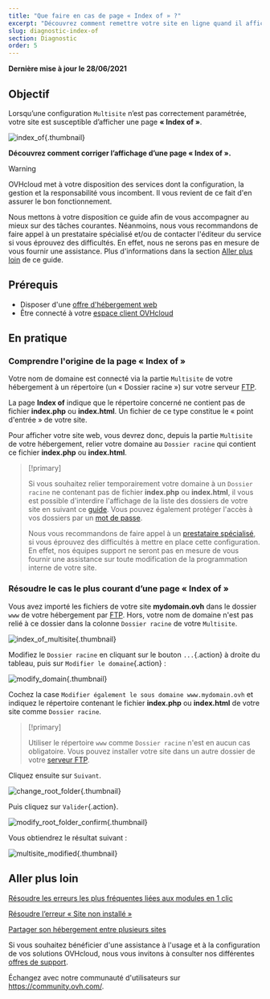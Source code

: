 ```yaml
---
title: "Que faire en cas de page « Index of » ?"
excerpt: "Découvrez comment remettre votre site en ligne quand il affiche une page « Index of »"
slug: diagnostic-index-of
section: Diagnostic
order: 5
---
```


**Dernière mise à jour le 28/06/2021**

## Objectif

Lorsqu’une configuration `Multisite` n’est pas correctement paramétrée, votre site est susceptible d’afficher une page **« Index of »**.

![index_of](images/index_of.png){.thumbnail}

**Découvrez comment corriger l’affichage d’une page « Index of ».**

> [!warning]
>
> OVHcloud met à votre disposition des services dont la configuration, la gestion et la responsabilité vous incombent. Il vous revient de ce fait d'en assurer le bon fonctionnement.
>
> Nous mettons à votre disposition ce guide afin de vous accompagner au mieux sur des tâches courantes. Néanmoins, nous vous recommandons de faire appel à un prestataire spécialisé et/ou de contacter l'éditeur du service si vous éprouvez des difficultés. En effet, nous ne serons pas en mesure de vous fournir une assistance. Plus d'informations dans la section [Aller plus loin](#aller-plus-loin) de ce guide.
>

## Prérequis

- Disposer d'une [offre d'hébergement web](https://www.ovh.com/ca/fr/hebergement-web/)
- Être connecté à votre [espace client OVHcloud](https://ca.ovh.com/auth/?action=gotomanager&from=https://www.ovh.com/ca/fr/&ovhSubsidiary=qc)

## En pratique

### Comprendre l'origine de la page « Index of »

Votre nom de domaine est connecté via la partie `Multisite` de votre hébergement à un répertoire (un « Dossier racine ») sur votre serveur [FTP](../connexion-espace-stockage-ftp-hebergement-web/).

La page **Index of** indique que le répertoire concerné ne contient pas de fichier **index.php** ou **index.html**. Un fichier de ce type constitue le « point d'entrée » de votre site.

Pour afficher votre site web, vous devrez donc, depuis la partie `Multisite` de votre hébergement, relier votre domaine au `Dossier racine` qui contient ce fichier **index.php** ou **index.html**.

> [!primary]
>
> Si vous souhaitez relier temporairement votre domaine à un `Dossier racine` ne contenant pas de fichier **index.php** ou **index.html**, il vous est possible d'interdire l'affichage de la liste des dossiers de votre site en suivant ce [guide](../mutualise-htaccess-les-autres-operations-realisables-avec-des-fichiers-htaccess/#empecher-le-listage-du-contenu-dun-repertoire). Vous pouvez également protéger l'accès à vos dossiers par un [mot de passe](../mutualise-htaccess-comment-proteger-lacces-a-un-repertoire-par-une-authentification/).
>
> Nous vous recommandons de faire appel à un [prestataire spécialisé](https://partner.ovhcloud.com/fr/directory/), si vous éprouvez des difficultés à mettre en place cette configuration. En effet, nos équipes support ne seront pas en mesure de vous fournir une assistance sur toute modification de la programmation interne de votre site.

### Résoudre le cas le plus courant d’une page « Index of »

Vous avez importé les fichiers de votre site **mydomain.ovh** dans le dossier `www` de votre hébergement par [FTP](../connexion-espace-stockage-ftp-hebergement-web/). Hors, votre nom de domaine n'est pas relié à ce dossier dans la colonne `Dossier racine` de votre `Multisite`.

![index_of_multisite](images/index_of_multisite.png){.thumbnail}

Modifiez le `Dossier racine` en cliquant sur le bouton `...`{.action} à droite du tableau, puis sur `Modifier le domaine`{.action} :

![modify_domain](images/modify_domain.png){.thumbnail}

Cochez la case `Modifier également le sous domaine www.mydomain.ovh` et indiquez le répertoire contenant le fichier **index.php** ou **index.html** de votre site comme `Dossier racine`.

> [!primary]
>
> Utiliser le répertoire `www` comme `Dossier racine` n'est en aucun cas obligatoire. Vous pouvez installer votre site dans un autre dossier de votre [serveur FTP](../connexion-espace-stockage-ftp-hebergement-web/).

Cliquez ensuite sur `Suivant`.

![change_root_folder](images/change_root_folder.png){.thumbnail}

Puis cliquez sur `Valider`{.action}.

![modify_root_folder_confirm](images/modify_root_folder_confirm.png){.thumbnail}

Vous obtiendrez le résultat suivant :

![multisite_modified](images/multisite_modified.png){.thumbnail}

## Aller plus loin <a name="aller-plus-loin"></a>

[Résoudre les erreurs les plus fréquentes liées aux modules en 1 clic](../erreurs-frequentes-modules-en-1-clic/)

[Résoudre l’erreur « Site non installé »](../erreur-site-non-installe/)

[Partager son hébergement entre plusieurs sites](../multisites-configurer-un-multisite-sur-mon-hebergement-web/)

Si vous souhaitez bénéficier d'une assistance à l'usage et à la configuration de vos solutions OVHcloud, nous vous invitons à consulter nos différentes [offres de support](https://www.ovhcloud.com/fr-ca/support-levels/).

Échangez avec notre communauté d'utilisateurs sur <https://community.ovh.com/>.
